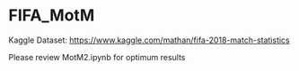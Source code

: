 # FIFA_MotM
Kaggle Dataset:
https://www.kaggle.com/mathan/fifa-2018-match-statistics


Please review MotM2.ipynb for optimum results
